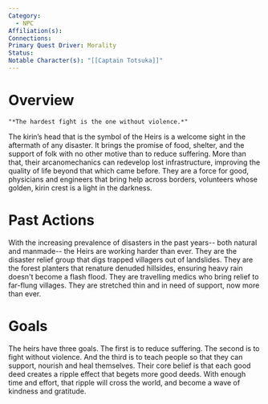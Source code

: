 ```yaml
---
Category:
  - NPC
Affiliation(s): 
Connections: 
Primary Quest Driver: Morality
Status: 
Notable Character(s): "[[Captain Totsuka]]"
---
```


# Overview
```ad-quote
"*The hardest fight is the one without violence.*"
```

The kirin’s head that is the symbol of the Heirs is a welcome sight in the aftermath of any disaster. It brings the promise of food, shelter, and the support of folk with no other motive than to reduce suffering. More than that, their arcanomechanics can redevelop lost infrastructure, improving
the quality of life beyond that which came before. They are a force for good, physicians and engineers that bring help across borders, volunteers whose golden, kirin crest is a light in the darkness.

# Past Actions
With the increasing prevalence of disasters in the past years-- both natural and manmade-- the Heirs are working harder than ever. They are the disaster relief group that digs trapped villagers out of landslides. They are the forest planters that renature denuded hillsides, ensuring heavy rain doesn't become a flash flood. They are travelling medics who bring relief to far-flung villages. They are stretched thin and in need of support, now more than ever.
# Goals
The heirs have three goals. The first is to reduce suffering. The second is to fight without violence. And the third is to teach people so that they can support, nourish and heal themselves. Their core belief is that each good deed creates a ripple effect that begets more good deeds. With enough time and effort, that ripple will cross the world, and become a wave of kindness and gratitude.







